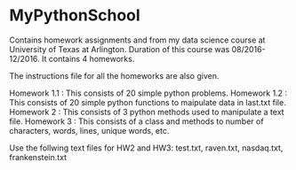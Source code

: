 # MyPythonSchool
Contains homework assignments and from my data science course at University of Texas at Arlington.
Duration of this course was 08/2016-12/2016.
It contains 4 homeworks.

The instructions file for all the homeworks are also given.

Homework 1.1 : This consists of 20 simple python problems.
Homework 1.2 : This consists of 20 simple python functions to maipulate data in last.txt file.
Homework 2 : This consists of 3 python methods used to manipulate a text file.
Homework 3 : This consists of a class and methods to number of characters, words, lines, unique words, etc. 

Use the follwing text files for HW2 and HW3: test.txt, raven.txt, nasdaq.txt, frankenstein.txt
